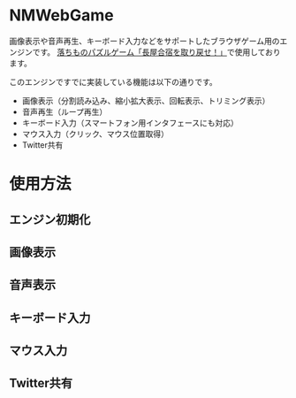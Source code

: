 # NMWebGame
画像表示や音声再生、キーボード入力などをサポートしたブラウザゲーム用のエンジンです。
[落ちものパズルゲーム「長屋合宿を取り戻せ！」](http://nmsgameproject.web.fc2.com/nagayaGassyukuPuzzle/nagayaGassyukuPuzzle.html)で使用しております。

このエンジンですでに実装している機能は以下の通りです。
- 画像表示（分割読み込み、縮小拡大表示、回転表示、トリミング表示）
- 音声再生（ループ再生）
- キーボード入力（スマートフォン用インタフェースにも対応）
- マウス入力（クリック、マウス位置取得）
- Twitter共有

# 使用方法

## エンジン初期化

## 画像表示

## 音声表示

## キーボード入力

## マウス入力

## Twitter共有
